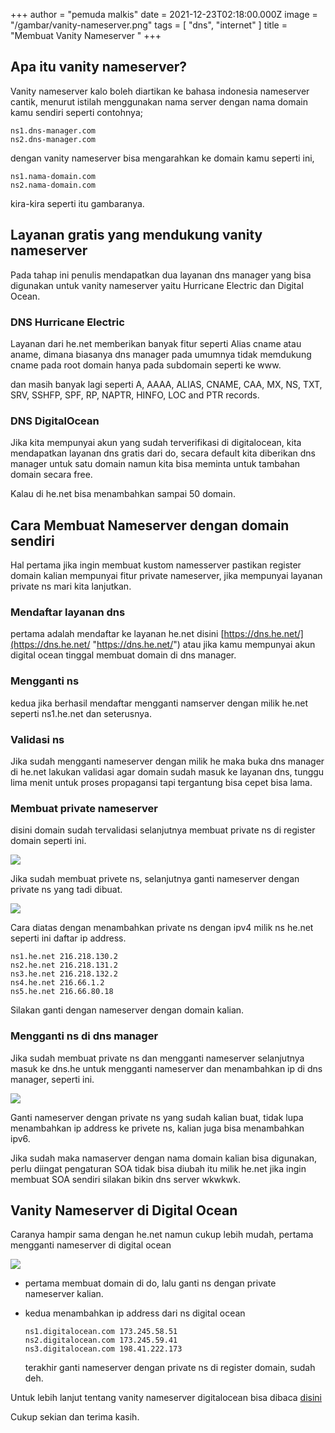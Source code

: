 
+++
author = "pemuda malkis"
date = 2021-12-23T02:18:00.000Z
image = "/gambar/vanity-nameserver.png"
tags = [ "dns", "internet" ]
title = "Membuat Vanity Nameserver "
+++

## Apa itu vanity nameserver?

Vanity nameserver kalo boleh diartikan ke bahasa indonesia nameserver cantik, menurut istilah menggunakan nama server dengan nama domain kamu sendiri seperti contohnya;

    ns1.dns-manager.com 
    ns2.dns-manager.com

dengan vanity nameserver bisa mengarahkan ke domain kamu seperti ini,

    ns1.nama-domain.com 
    ns2.nama-domain.com

kira-kira seperti itu gambaranya.

## Layanan gratis yang mendukung vanity nameserver

Pada tahap ini penulis mendapatkan dua layanan dns manager yang bisa digunakan untuk vanity nameserver yaitu Hurricane Electric dan Digital Ocean.

### DNS Hurricane Electric

Layanan dari he.net memberikan banyak fitur seperti Alias cname atau aname, dimana biasanya dns manager pada umumnya tidak memdukung cname pada root domain hanya pada subdomain seperti ke www.

dan masih banyak lagi seperti A, AAAA, ALIAS, CNAME, CAA, MX, NS, TXT, SRV, SSHFP, SPF, RP, NAPTR, HINFO, LOC and PTR records.

### DNS DigitalOcean

Jika kita mempunyai akun yang sudah terverifikasi di digitalocean, kita mendapatkan layanan dns gratis dari do, secara default kita diberikan dns manager untuk satu domain namun kita bisa meminta untuk tambahan domain secara free.

Kalau di he.net bisa menambahkan sampai 50 domain.

## Cara Membuat Nameserver dengan domain sendiri

Hal pertama jika ingin membuat kustom namesserver pastikan register domain kalian mempunyai fitur private nameserver, jika mempunyai layanan private ns mari kita lanjutkan.

### Mendaftar layanan dns

pertama adalah mendaftar ke layanan he.net disini [https://dns.he.net/](https://dns.he.net/ "https://dns.he.net/") atau jika kamu mempunyai akun digital ocean tinggal membuat domain di dns manager.

### Mengganti ns

kedua jika berhasil mendaftar mengganti namserver dengan milik he.net seperti ns1.he.net dan seterusnya.

### Validasi ns

Jika sudah mengganti nameserver dengan milik he maka buka dns manager di he.net lakukan validasi agar domain sudah masuk ke layanan dns, tunggu lima menit untuk proses propagansi tapi tergantung bisa cepet bisa lama.

### Membuat private nameserver

disini domain sudah tervalidasi selanjutnya membuat private ns di register domain seperti ini.

![](/gambar/privete-ns.png)

Jika sudah membuat privete ns, selanjutnya ganti nameserver dengan private ns yang tadi dibuat.

![](/gambar/ns.png)

Cara diatas dengan menambahkan private ns dengan ipv4 milik ns he.net seperti ini daftar ip address.

    ns1.he.net 216.218.130.2 
    ns2.he.net 216.218.131.2
    ns3.he.net 216.218.132.2
    ns4.he.net 216.66.1.2
    ns5.he.net 216.66.80.18

Silakan ganti dengan nameserver dengan domain kalian.

### Mengganti ns di dns manager

Jika sudah membuat private ns dan mengganti nameserver selanjutnya masuk ke dns.he untuk mengganti nameserver dan menambahkan ip di dns manager, seperti ini.

![](/gambar/nameserver-sendiri.png)

Ganti nameserver dengan private ns yang sudah kalian buat, tidak lupa menambahkan ip address ke privete ns, kalian juga bisa menambahkan ipv6.

Jika sudah maka namaserver dengan nama domain kalian bisa digunakan, perlu diingat pengaturan SOA tidak bisa diubah itu milik he.net jika ingin membuat SOA sendiri silakan bikin dns server wkwkwk.

## Vanity Nameserver di Digital Ocean

Caranya hampir sama dengan he.net namun cukup lebih mudah, pertama mengganti nameserver di digital ocean

![](/gambar/nameserver-digitalocean.png)

* pertama membuat domain di do, lalu ganti ns dengan private nameserver kalian.
* kedua menambahkan ip address dari ns digital ocean

      ns1.digitalocean.com 173.245.58.51  
      ns2.digitalocean.com 173.245.59.41 
      ns3.digitalocean.com 198.41.222.173

  terakhir ganti nameserver dengan private ns di register domain, sudah deh.

Untuk lebih lanjut tentang vanity nameserver digitalocean bisa dibaca [disini](https://www.digitalocean.com/community/tutorials/how-to-create-vanity-or-branded-nameservers-with-digitalocean-cloud-servers "vanity namserver do")

Cukup sekian dan terima kasih.

